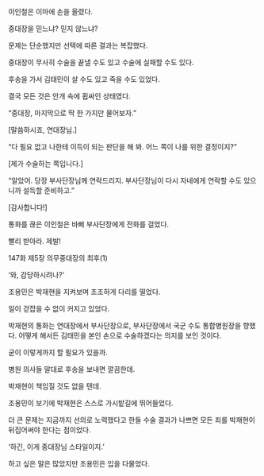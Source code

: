 이인철은 이마에 손을 올렸다.

중대장을 믿느냐? 믿지 않느냐?

문제는 단순했지만 선택에 따른 결과는 복잡했다.

중대장이 무사히 수술을 끝낼 수도 있고 수술에 실패할 수도 있다.

후송을 가서 김태민이 살 수도 있고 죽을 수도 있었다.

결국 모든 것은 안개 속에 휩싸인 상태였다.

“중대장, 마지막으로 딱 한 가지만 물어보자.”

[말씀하시죠, 연대장님.]

“다 필요 없고 나한테 이득이 되는 판단을 해 봐. 어느 쪽이 나를 위한 결정이지?”

[제가 수술하는 쪽입니다.]

“알았어. 당장 부사단장님께 연락드리지. 부사단장님이 다시 자네에게 연락할 수도 있으니까 설득할 준비하고.”

[감사합니다!]

통화를 끊은 이인철은 바삐 부사단장에게 전화를 걸었다.

빨리 받아라. 제발!

147화 제5장 의무중대장의 최후(1)

‘와, 감당하시려나?’

조용민은 박재현을 지켜보며 초조하게 다리를 떨었다.

일이 걷잡을 수 없이 커지고 있었다.

박재현의 통화는 연대장에서 부사단장으로, 부사단장에서 국군 수도 통합병원장을 향했다. 어떻게 해서든 김태민을 본인 손으로 수술하겠다는 의지를 보인 것이다.

굳이 이렇게까지 할 필요가 있을까.

병원 의사들 말대로 후송을 보내면 깔끔한데.

박재현이 책임질 것도 없을 텐데.

조용민이 보기에 박재현은 스스로 가시밭길에 뛰어들었다.

더 큰 문제는 지금까지 선의로 노력했다고 한들 수술 결과가 나쁘면 모든 죄를 박재현이 뒤집어써야 한다는 점이었다.

‘하긴, 이게 중대장님 스타일이지.’

하고 싶은 말은 많았지만 조용민은 입을 다물었다.